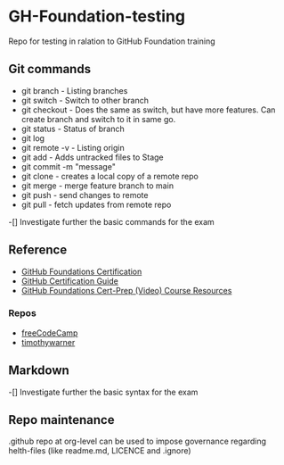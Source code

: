 # GH-Foundation-testing
Repo for testing in ralation to GitHub Foundation training

## Git commands

* git branch - Listing branches
* git switch - Switch to other branch
* git checkout - Does the same as switch, but have more features. Can create branch and switch to it in same go.
* git status - Status of branch
* git log
* git remote -v - Listing origin
* git add - Adds untracked files to Stage
* git commit -m "message"
* git clone - creates a local copy of a remote repo
* git merge - merge feature branch to main
* git push - send changes to remote
* git pull - fetch updates from remote repo

-[] Investigate further the basic commands for the exam

## Reference 

* [GitHub Foundations Certification](https://education.github.com/experiences/foundations_certificate)
* [GitHub Certification Guide](https://github.com/LadyKerr/github-certification-guide/blob/main/study-guides/gh-foundations.md)
* [GitHub Foundations Cert-Prep (Video) Course Resources](https://github.com/timothywarner-org/githubfoundations)

### Repos

* [freeCodeCamp](https://github.com/freeCodeCamp/freeCodeCamp)
* [timothywarner](https://github.com/timothywarner)

## Markdown

-[] Investigate further the basic syntax for the exam

## Repo maintenance

.github repo at org-level can be used to impose governance regarding helth-files (like readme.md, LICENCE and .ignore)


